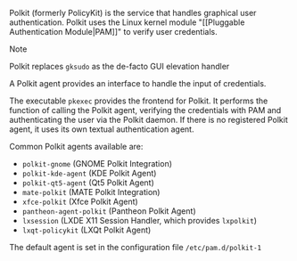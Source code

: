 Polkit (formerly PolicyKit) is the service that handles graphical user authentication. Polkit uses the Linux kernel module "[[Pluggable Authentication Module|PAM]]" to verify user credentials.

> [!NOTE]
> Polkit replaces `gksudo` as the de-facto GUI elevation handler

A Polkit agent provides an interface to handle the input of credentials.

The executable `pkexec` provides the frontend for Polkit. It performs the function of calling the Polkit agent, verifying the credentials with PAM and authenticating the user via the Polkit daemon. If there is no registered Polkit agent, it uses its own textual authentication agent.

Common Polkit agents available are:
- `polkit-gnome` (GNOME Polkit Integration)
- `polkit-kde-agent` (KDE Polkit Agent)
- `polkit-qt5-agent` (Qt5 Polkit Agent)
- `mate-polkit` (MATE Polkit Integration)
- `xfce-polkit` (Xfce Polkit Agent)
- `pantheon-agent-polkit` (Pantheon Polkit Agent)
- `lxsession` (LXDE X11 Session Handler, which provides `lxpolkit`)
- `lxqt-policykit` (LXQt Polkit Agent)

The default agent is set in the configuration file `/etc/pam.d/polkit-1`
